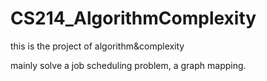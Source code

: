 # CS214_AlgorithmComplexity
this is the project of algorithm&complexity

mainly solve a job scheduling problem, a graph mapping.
